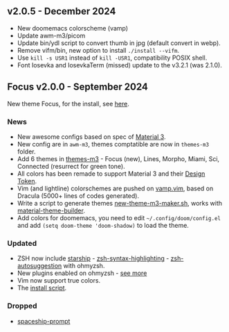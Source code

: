 ## v2.0.5 - December 2024
- New doomemacs colorscheme (vamp)
- Update awm-m3/picom
- Update bin/ydl script to convert thumb in jpg (default convert in webp).
- Remove vifm/bin, new option to install `./install --vifm`.
- Use `kill -s USR1` instead of `kill -USR1`, compatibility POSIX shell.
- Font Iosevka and IosevkaTerm (missed) update to the v3.2.1 (was 2.1.0).

## Focus v2.0.0 - September 2024
New theme Focus, for the install, see
[here](https://github.com/szorfein/dotfiles/tree/main/awm-m3/.config/awesome).

### News
- New awesome configs based on spec of [Material 3](https://m3.material.io).
- New config are in `awm-m3`, themes comptatible are now in `themes-m3` folder.
- Add 6 themes in [themes-m3](https://github.com/szorfein/dotfiles/tree/main/themes-m3) - Focus (new), Lines, Morpho, Miami, Sci, Connected (resurrect for green tone).
- All colors has been remade to support Material 3 and their [Design
  Token](https://m3.material.io/foundations/design-tokens/overview).
- Vim (and lightline) colorschemes are pushed on [vamp.vim](https://github.com/szorfein/vamp.vim), based on Dracula (5000+ lines of codes generated).
- Write a script to generate themes [new-theme-m3-maker.sh](https://github.com/szorfein/dotfiles/blob/main/awm-m3/bin/new-theme-m3-maker.sh), works with [material-theme-builder](https://material-foundation.github.io/material-theme-builder/).
- Add colors for doomemacs, you need to edit `~/.config/doom/config.el` and add
  `(setq doom-theme 'doom-shadow)` to load the theme.

### Updated
- ZSH now include [starship](https://starship.rs/) - [zsh-syntax-highlighting](https://github.com/zsh-users/zsh-syntax-highlighting) - [zsh-autosuggestion](https://github.com/zsh-users/zsh-autosuggestions) with ohmyzsh.
- New plugins enabled on ohmyzsh - [see
  more](https://github.com/szorfein/dotfiles/blob/main/zsh/.zshrc)
- Vim now support true colors.
- The [install script](https://github.com/szorfein/dotfiles/blob/main/install).

### Dropped
- [spaceship-prompt](https://github.com/denysdovhan/spaceship-prompt)
